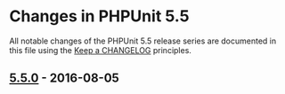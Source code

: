 # Changes in PHPUnit 5.5

All notable changes of the PHPUnit 5.5 release series are documented in this file using the [Keep a CHANGELOG](http://keepachangelog.com/) principles.

## [5.5.0] - 2016-08-05

[5.5.0]: https://github.com/sebastianbergmann/phpunit/compare/5.4...5.5.0

